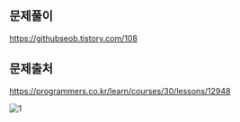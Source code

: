## 문제풀이
https://githubseob.tistory.com/108
## 문제출처
https://programmers.co.kr/learn/courses/30/lessons/12948

![1](https://user-images.githubusercontent.com/83795383/133081415-dc8d2cc6-abf1-4230-b158-ef5ba172363c.jpg)
